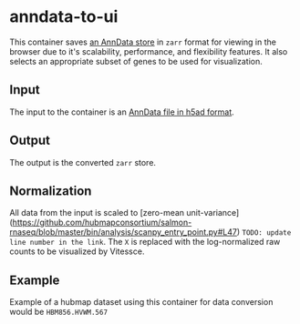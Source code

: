 # anndata-to-ui

This container saves [an AnnData store](https://anndata.readthedocs.io/en/latest/anndata.read_h5ad.html) in `zarr` format for viewing in the browser due to it's scalability, performance, and flexibility features.  It also selects an appropriate subset of genes to be used for visualization.

## Input
The input to the container is an [AnnData file in h5ad format](https://anndata.readthedocs.io/en/latest/anndata.read_h5ad.html).


## Output
The output is the converted `zarr` store.


## Normalization
All data from the input is scaled to [zero-mean unit-variance] (https://github.com/hubmapconsortium/salmon-rnaseq/blob/master/bin/analysis/scanpy_entry_point.py#L47)  `TODO: update line number in the link`.
The `X` is replaced with the log-normalized raw counts to be visualized by Vitessce.

## Example
Example of a hubmap dataset using this container for data conversion would be `HBM856.HVWM.567`